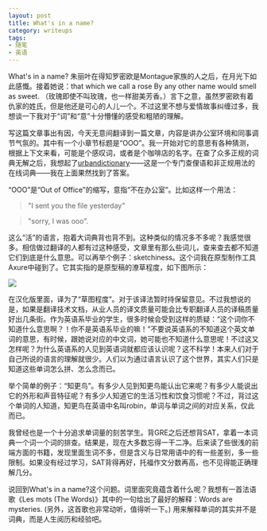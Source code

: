 ```yaml
---
layout: post
title: What's in a name?
category: writeups
tags:
- 随笔
- 英语
---
```


What's in a name? 朱丽叶在得知罗密欧是Montague家族的人之后，在月光下如此感慨。接着她说：that which we call a rose
By any other name would smell as sweet. （玫瑰即使不叫玫瑰，也一样甜美芳香。）言下之意，虽然罗密欧有着仇家的姓氏，但是他还是可心的人儿一个。不过这里不想与爱情故事纠缠过多，我想谈一下我对于“词”和“意”十分懵懂的感受和粗陋的理解。

写这篇文章事出有因，今天无意间翻译到一篇文章，内容是讲办公室环境和同事调节气氛的。其中有一个小章节标题是“OOO”。我一开始对它的意思有各种猜测，根据上下文来看，可能是个感叹词，或者是个咖啡店的名字。在查了众多正规的词典无解之后，我想起了[urbandictionary](http://www.urbandictionary.com/)——这是一个专门查俚语和非正规用法的在线词典——我在上面果然找到了答案。
 
“OOO”是“Out of Office”的缩写，意指“不在办公室”。比如这样一个用法：

> "I sent you the file yesterday" 

> "sorry, I was ooo".

这么“活”的语言，抱着大词典背也背不到。这种类似的情况多不多呢？我感觉很多。相信做过翻译的人都有过这种感受，文章里有那么些词儿，查来查去都不知道它们到底是什么意思。可以再举个例子：sketchiness。这个词我在原型制作工具Axure中碰到了。它其实指的是原型稿的潦草程度，如下图所示：

<img src="http://www.experiencesolutions.co.uk/blog/wp-content/uploads/2012/03/Sketchy33to100-axure.jpg" />

在汉化版里面，译为了“草图程度”。对于该译法暂时持保留意见。不过我想说的是，如果是翻译技术文档，从业人员的译文质量可能会比专职翻译人员的译稿质量好出几条街。作为英语系毕业的学生，很多时候会受到这样的质疑：“这个词你不知道什么意思啊？！你不是英语系毕业的嘛！”不要说英语系的不知道这个英文单词的意思，有时候，跟她说对应的中文词，她可能也不知道什么意思呢！不过这又怎样呢？为什么英语系的人见到英语词就都应该认识呢？这不科学！本来人们对于自己所说的语言的理解就很少。人们以为通过语言认识了这个世界，其实人们只是知道这些单词怎么拼、怎么念而已。

举个简单的例子：“知更鸟”。有多少人见到知更鸟能认出它来呢？有多少人能说出它的外形和声音特征呢？有多少人知道它的生活习性和饮食习惯呢？不过，背过这个单词的人知道，知更鸟在英语中名叫robin，单词与单词之间的对应关系，仅此而已。

我曾经也是一个十分追求单词量的刻苦学生。背GRE之后还想背SAT，拿着一本词典一个词一个词的排查。结果是，现在大多数忘得一干二净。后来读了些很浅的前端方面的书籍，发现里面生词不多，但是含义与日常用语中的有一些差别，多一些限制。如果没有经过学习，SAT背得再好，托福作文分数再高，也不见得能正确理解几分。

说回到What's in a name?这个问题。词里面究竟蕴含着什么呢？我想有一首法语歌《Les mots (The Words)》其中的一句给出了最好的解释：Words are mysteries. (另外，这首歌也非常动听，值得听一下。) 用来解释单词的其实并不是词典，而是人生阅历和经验吧。
